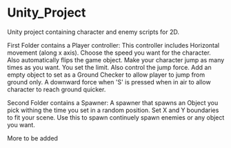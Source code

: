 # Unity_Project
Unity project containing character and enemy scripts for 2D.

First Folder contains a Player controller:
    This controller includes Horizontal movement (along x axis). Choose the speed you want for the character. Also automatically flips the game object. 
    Make your character jump as many times as you want. You set the limit. Also control the jump force. 
		Add an empty object to set as a Ground Checker to allow player to jump from ground only. 
    A downward force when 'S' is pressed when in air to allow character to reach ground quicker.
    
Second Folder contains a Spawner:
    A spawner that spawns an Object you pick withing the time you set in a random position.
		Set X and Y boundaries to fit your scene.
		Use this to spawn continuely spawn enemies or any object you want.
		
More to be added
	
